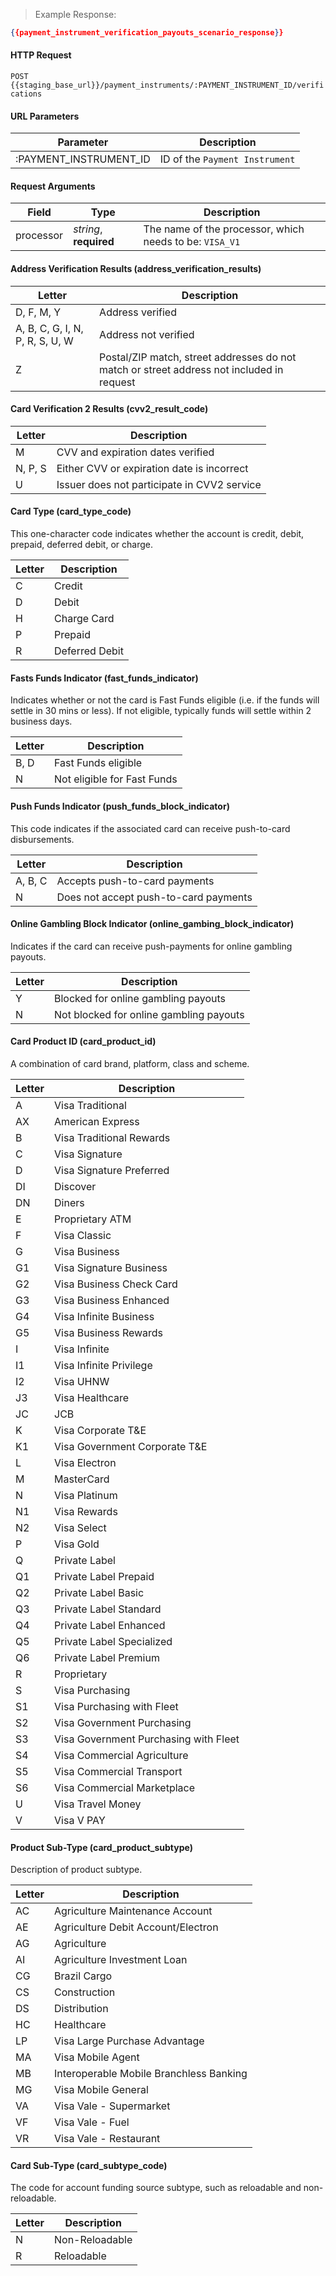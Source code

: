 > Example Response:

```json
{{payment_instrument_verification_payouts_scenario_response}}
```

#### HTTP Request

`POST {{staging_base_url}}/payment_instruments/:PAYMENT_INSTRUMENT_ID/verifications`

#### URL Parameters

Parameter | Description
--------- | -------------------------------------------------------------------
:PAYMENT_INSTRUMENT_ID | ID of the `Payment Instrument`

#### Request Arguments

Field | Type | Description
----- | ---- | -----------
processor | *string*, **required** | The name of the processor, which needs to be: `VISA_V1`

#### Address Verification Results (address_verification_results)
Letter | Description
------ | -------------------------------------------------------------------
D, F, M, Y | Address verified
A, B, C, G, I, N, P, R, S, U, W | Address not verified
Z | Postal/ZIP match, street addresses do not match or street address not included in request

#### Card Verification 2 Results (cvv2_result_code)
Letter | Description
------ | -------------------------------------------------------------------
M | CVV and expiration dates verified
N, P, S | Either CVV or expiration date is incorrect
U | Issuer does not participate in CVV2 service

#### Card Type (card_type_code)

This one-character code indicates whether the account is credit, debit, prepaid, deferred debit, or charge.

Letter | Description
------ | -------------------------------------------------------------------
C | Credit  
D | Debit  
H | Charge Card    
P | Prepaid  
R | Deferred Debit  

#### Fasts Funds Indicator (fast_funds_indicator)

Indicates whether or not the card is Fast Funds eligible (i.e. if the funds will settle in 30 mins or less). If not eligible, typically funds will settle within 2 business days.

Letter | Description
------ | -------------------------------------------------------------------
B, D | Fast Funds eligible
N | Not eligible for Fast Funds

#### Push Funds Indicator (push_funds_block_indicator)

This code indicates if the associated card can receive push-to-card disbursements.

Letter | Description
------ | -------------------------------------------------------------------
A, B, C | Accepts push-to-card payments
N | Does not accept push-to-card payments

#### Online Gambling Block Indicator (online_gambing_block_indicator)

Indicates if the card can receive push-payments for online gambling payouts.

Letter | Description
------ | -------------------------------------------------------------------
Y | Blocked for online gambling payouts
N | Not blocked for online gambling payouts

#### Card Product ID (card_product_id)

A combination of card brand, platform, class and scheme.

Letter | Description
------ | -------------------------------------------------------------------
A | Visa Traditional
AX | American Express
B | Visa Traditional Rewards
C | Visa Signature
D | Visa Signature Preferred
DI | Discover
DN | Diners
E | Proprietary ATM
F | Visa Classic
G | Visa Business
G1 | Visa Signature Business
G2 | Visa Business Check Card
G3 | Visa Business Enhanced
G4 | Visa Infinite Business
G5 | Visa Business Rewards
I | Visa Infinite
I1 | Visa Infinite Privilege
I2 | Visa UHNW
J3 | Visa Healthcare
JC | JCB
K | Visa Corporate T&E
K1 | Visa Government Corporate T&E
L | Visa Electron
M | MasterCard
N | Visa Platinum
N1 | Visa Rewards
N2 | Visa Select
P | Visa Gold
Q | Private Label
Q1 | Private Label Prepaid
Q2 | Private Label Basic
Q3 | Private Label Standard
Q4 | Private Label Enhanced
Q5 | Private Label Specialized
Q6 | Private Label Premium
R | Proprietary
S | Visa Purchasing
S1 | Visa Purchasing with Fleet
S2 | Visa Government Purchasing
S3 | Visa Government Purchasing with Fleet
S4 | Visa Commercial Agriculture
S5 | Visa Commercial Transport
S6 | Visa Commercial Marketplace
U | Visa Travel Money
V | Visa V PAY

#### Product Sub-Type (card_product_subtype)

Description of product subtype.

Letter | Description
------ | -------------------------------------------------------------------
AC | Agriculture Maintenance Account
AE | Agriculture Debit Account/Electron
AG | Agriculture
AI | Agriculture Investment Loan
CG | Brazil Cargo
CS | Construction
DS | Distribution
HC | Healthcare
LP | Visa Large Purchase Advantage
MA | Visa Mobile Agent
MB | Interoperable Mobile Branchless Banking
MG | Visa Mobile General
VA | Visa Vale - Supermarket
VF | Visa Vale - Fuel
VR | Visa Vale - Restaurant

#### Card Sub-Type (card_subtype_code)

The code for account funding source subtype, such as reloadable and non-reloadable.

Letter | Description
------ | -------------------------------------------------------------------
N | Non-Reloadable
R | Reloadable
